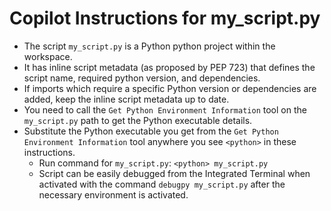 

# Copilot Instructions for my_script.py

-   The script `my_script.py` is a Python python project within the workspace.
-   It has inline script metadata (as proposed by PEP 723) that defines the script name, required python version, and dependencies.
-   If imports which require a specific Python version or dependencies are added, keep the inline script metadata up to date.
-   You need to call the `Get Python Environment Information` tool on the `my_script.py` path to get the Python executable details.
-   Substitute the Python executable you get from the `Get Python Environment Information` tool anywhere you see `<python>` in these instructions.
    -   Run command for `my_script.py`: `<python> my_script.py`
    -   Script can be easily debugged from the Integrated Terminal when activated with the command `debugpy my_script.py` after the necessary environment is activated.

